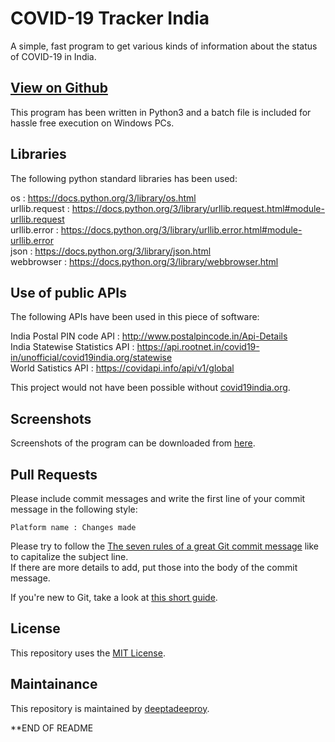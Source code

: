 # COVID-19 Tracker India

A simple, fast program to get various kinds of information about the status of COVID-19 in India.<br />


## [View on Github](https://github.com/deeptadeeproy/COVID-19-Tracker-India)


This program has been written in Python3 and a batch file is included for hassle free execution on Windows PCs.


## Libraries

The following python standard libraries has been used:

os              : <https://docs.python.org/3/library/os.html><br />
urllib.request  : <https://docs.python.org/3/library/urllib.request.html#module-urllib.request><br />
urllib.error    : <https://docs.python.org/3/library/urllib.error.html#module-urllib.error><br />
json            : <https://docs.python.org/3/library/json.html><br />
webbrowser      : <https://docs.python.org/3/library/webbrowser.html><br />


## Use of public APIs

The following APIs have been used in this piece of software:

India Postal PIN code API : <http://www.postalpincode.in/Api-Details><br />
India Statewise Statistics API : <https://api.rootnet.in/covid19-in/unofficial/covid19india.org/statewise><br />
World Satistics API : <https://covidapi.info/api/v1/global>

This project would not have been possible without [covid19india.org](https://covid19india.org).

## Screenshots

Screenshots of the program can be downloaded from [here](https://github.com/deeptadeeproy/COVID-19-Tracker-India/tree/master/Screenshots).


## Pull Requests

Please include commit messages and write the first line of your commit message in the following style:

```Platform name : Changes made```

Please try to follow the [The seven rules of a great Git commit message](https://chris.beams.io/posts/git-commit/#seven-rules) like to capitalize the subject line.<br />
If there are more details to add, put those into the body of the commit message.

If you're new to Git, take a look at [this short guide](https://guides.github.com/introduction/git-handbook/).


## License

This repository uses the [MIT License](/LICENSE).

## Maintainance

This repository is maintained by [deeptadeeproy](https://github.com/deeptadeeproy).


**END OF README
